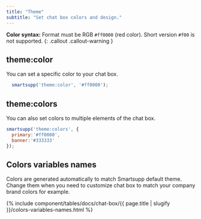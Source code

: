 ```yaml
---
title: "Theme"
subtitle: "Set chat box colors and design."
---
```


**Color syntax:** Format must be RGB `#ff0000` (red color). Short version `#f00` is not supported.
{: .callout .callout-warning }




## theme:color

You can set a specific color to your chat box.

```js
  smartsupp('theme:color', '#ff0000');
```

## theme:colors

You can also set colors to multiple elements of the chat box.

```js
smartsupp('theme:colors', { 
  primary:'#ff0000',
  banner:'#333333'
});
```

## Colors variables names

Colors are generated automatically to match Smartsupp default theme. Change them when you need to customize chat box to match your company brand colors for example.

{% include component/tables/docs/chat-box/{{ page.title | slugify }}/colors-variables-names.html %}